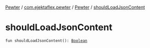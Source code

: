 [Pewter](../../index.md) / [com.ejektaflex.pewter](../index.md) / [Pewter](index.md) / [shouldLoadJsonContent](./should-load-json-content.md)

# shouldLoadJsonContent

`fun shouldLoadJsonContent(): `[`Boolean`](https://kotlinlang.org/api/latest/jvm/stdlib/kotlin/-boolean/index.html)